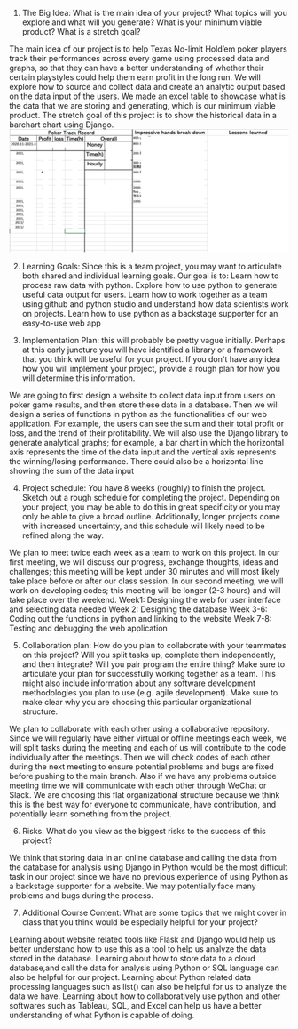 1. The Big Idea: What is the main idea of your project? What topics will you explore and what will you generate? What is your minimum viable product? What is a stretch goal?

The main idea of our project is to help Texas No-limit Hold’em poker players track their performances across every game using processed data and graphs, so that they can have a better understanding of whether their certain playstyles could help them earn profit in the long run. We will explore how to source and collect data and create an analytic output based on the data input of the users. 
We made an excel table to showcase what is the data that we are storing and generating, which is our minimum viable product. The stretch goal of this project is to show the historical data in a barchart chart using Django. 
![mvp_picture](/Proposal/mvp.jpeg)


2. Learning Goals: Since this is a team project, you may want to articulate both shared and individual learning goals.
Our goal is to:
Learn how to process raw data with python. 
Explore how to use python to generate useful data output for users. 
Learn how to work together as a team using github and python studio and understand how data scientists work on projects. 
Learn how to use python as a backstage supporter for an easy-to-use web app

3. Implementation Plan: this will probably be pretty vague initially. Perhaps at this early juncture you will have identified a library or a framework that you think will be useful for your project. If you don't have any idea how you will implement your project, provide a rough plan for how you will determine this information.

We are going to first design a website to collect data input from users on poker game results, and then store these data in a database. 
Then we will design a series of functions in python as the functionalities of our web application. For example, the users can see the sum and their total profit or loss, and the trend of their profitability. We will also use the Django library to generate analytical graphs; for example, a bar chart in which the horizontal axis represents the time of the data input and the vertical axis represents the winning/losing performance. There could also be a horizontal line showing the sum of the data input


4. Project schedule: You have 8 weeks (roughly) to finish the project. Sketch out a rough schedule for completing the project. Depending on your project, you may be able to do this in great specificity or you may only be able to give a broad outline. Additionally, longer projects come with increased uncertainty, and this schedule will likely need to be refined along the way.

We plan to meet twice each week as a team to work on this project. In our first meeting, we will discuss our progress, exchange thoughts, ideas and challenges; this meeting will be kept under 30 minutes and will most likely take place before or after our class session. In our second meeting, we will work on developing codes; this meeting will be longer (2-3 hours) and will take place over the weekend. 
Week1: Designing the web for user interface and selecting data needed
Week 2: Designing the database 
Week 3-6: Coding out the functions in python and linking to the website
Week 7-8: Testing and debugging the web application

5. Collaboration plan: How do you plan to collaborate with your teammates on this project? Will you split tasks up, complete them independently, and then integrate? Will you pair program the entire thing? Make sure to articulate your plan for successfully working together as a team. This might also include information about any software development methodologies you plan to use (e.g. agile development). Make sure to make clear why you are choosing this particular organizational structure.
 
We plan to collaborate with each other using a collaborative repository. Since we will regularly have either virtual or offline meetings each week, we will split tasks during the meeting and each of us will contribute to the code individually after the meetings. Then we will check codes of each other during the next meeting to ensure potential problems and bugs are fixed before pushing to the main branch. Also if we have any problems outside meeting time we will communicate with each other through WeChat or Slack. We are choosing this flat organizational structure because we think this is the best way for everyone to communicate, have contribution, and potentially learn something from the project. 

6. Risks: What do you view as the biggest risks to the success of this project?

We think that storing data in an online database and calling the data from the database for analysis using Django in Python would be the most difficult task in our project since we have no previous experience of using Python as a backstage supporter for a website. We may potentially face many problems and bugs during the process. 

7. Additional Course Content: What are some topics that we might cover in class that you think would be especially helpful for your project?

Learning about website related tools like Flask and Django would help us better understand how to use this as a tool to help us analyze the data stored in the database.
Learning about how to store data to a cloud database,and call the data for analysis using Python or SQL language can also be helpful for our project. 
Learning about Python related data processing languages such as list() can also be helpful for us to analyze the data we have.
Learning about how to collaboratively use python and other softwares such as Tableau, SQL, and Excel can help us have a better understanding of what Python is capable of doing. 


